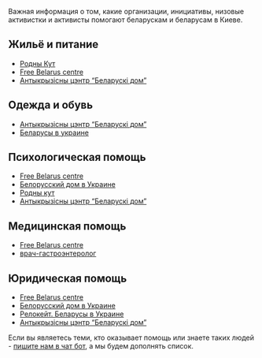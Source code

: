 Важная информация о том, какие организации, инициативы, низовые активистки и активисты помогают беларускам и беларусам в Киеве.

## Жильё и питание
* [Родны Кут](http://rodnykut.kiev.ua/?page_id=18)
* [Free Belarus centre](http://bit.ly/2WsR35P)
* [Антыкрызісны цэнтр “Беларускі дом”](https://docs.google.com/forms/d/1uTmlB5yiKabwmQsyDyeIr83gy4RIeL0Vh2aPPybFiOg/edit)

## Одежда и обувь
* [Антыкрызісны цэнтр “Беларускі дом”](https://docs.google.com/forms/d/1uTmlB5yiKabwmQsyDyeIr83gy4RIeL0Vh2aPPybFiOg/edit)
* [Беларусы в украине](https://t.me/bel_barahlo)

## Психологическая помощь
* [Free Belarus centre](http://bit.ly/3ajAt0I)
* [Белорусский дом в Украине](https://t.me/beldom_ua)
* [Родны кут](http://rodnykut.kiev.ua/?page_id=18)
* [Антыкрызісны цэнтр “Беларускі дом”](https://docs.google.com/forms/d/1uTmlB5yiKabwmQsyDyeIr83gy4RIeL0Vh2aPPybFiOg/edit)

## Медицинская помощь
* [Free Belarus centre](http://bit.ly/2WsR35P)
* [врач-гастроэнтеролог](https://t.me/Microvaweoven)

## Юридическая помощь
* [Free Belarus centre](http://bit.ly/3mqNjfU)
* [Белорусский дом в Украине](https://t.me/beldom_ua)
* [Релокейт. Беларусы в Украине](https://t.me/relocatebelarus)
* [Антыкрызісны цэнтр “Беларускі дом”](https://docs.google.com/forms/d/1uTmlB5yiKabwmQsyDyeIr83gy4RIeL0Vh2aPPybFiOg/edit)

Если вы являетесь теми, кто оказывает помощь или знаете таких людей - [пишите нам в чат бот](https://t.me/dapamogakievbot), а мы будем дополнять список.
